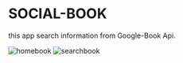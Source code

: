 # SOCIAL-BOOK

this app search information from Google-Book Api.

![homebook](https://user-images.githubusercontent.com/71521248/175183025-0ad25acd-6624-4c3d-a830-088746569fc7.png)
![searchbook](https://user-images.githubusercontent.com/71521248/175183062-0774752e-489a-435b-b53b-bcf1fdb465f9.png)

